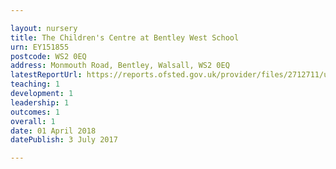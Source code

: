 ```yaml
---

layout: nursery
title: The Children's Centre at Bentley West School
urn: EY151855
postcode: WS2 0EQ
address: Monmouth Road, Bentley, Walsall, WS2 0EQ
latestReportUrl: https://reports.ofsted.gov.uk/provider/files/2712711/urn/EY151855.pdf
teaching: 1
development: 1
leadership: 1
outcomes: 1
overall: 1
date: 01 April 2018 
datePublish: 3 July 2017

---
```

